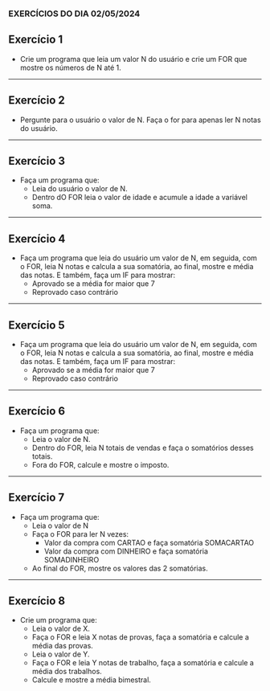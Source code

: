 ### EXERCÍCIOS DO DIA 02/05/2024

## Exercício 1

- Crie um programa que leia um valor N do usuário e crie um FOR que mostre os números de N até 1.

<hr>

## Exercício 2

- Pergunte para o usuário o valor de N. Faça o for para apenas ler N notas do usuário.

<hr>

## Exercício 3

- Faça um programa que:
    - Leia do usuário o valor de N.
    - Dentro dO FOR leia o valor de idade e acumule a idade a variável soma.

<hr>

## Exercício 4

- Faça um programa que leia do usuário um valor de N, em seguida, com o FOR, leia N notas e calcula a sua somatória, ao final, mostre e média das notas. E também, faça um IF para mostrar:
    - Aprovado se a média for maior que 7
    - Reprovado caso contrário

<hr>

## Exercício 5

- Faça um programa que leia do usuário um valor de N, em seguida, com o FOR, leia N notas e calcula a sua somatória, ao final, mostre e média das notas. E também, faça um IF para mostrar:
    - Aprovado se a média for maior que 7
    - Reprovado caso contrário

<hr>

## Exercício 6

- Faça um programa que:
    - Leia o valor de N.
    - Dentro do FOR, leia N totais de vendas e faça o somatórios desses totais.
    - Fora do FOR, calcule e mostre o imposto.

<hr>

## Exercício 7

- Faça um programa que:
    - Leia o valor de N
    - Faça o FOR para ler N vezes:
        - Valor da compra com CARTAO e faça somatória SOMACARTAO
        - Valor da compra com DINHEIRO e faça somatória SOMADINHEIRO
    - Ao final do FOR, mostre os valores das 2 somatórias.

<hr>

## Exercício 8

- Crie um programa que:
    - Leia o valor de X.
    - Faça o FOR e leia X notas de provas, faça a somatória e calcule a média das provas.
    - Leia o valor de Y.
    - Faça o FOR e leia Y notas de trabalho, faça a somatória e calcule a média dos trabalhos.
    - Calcule e mostre a média bimestral.